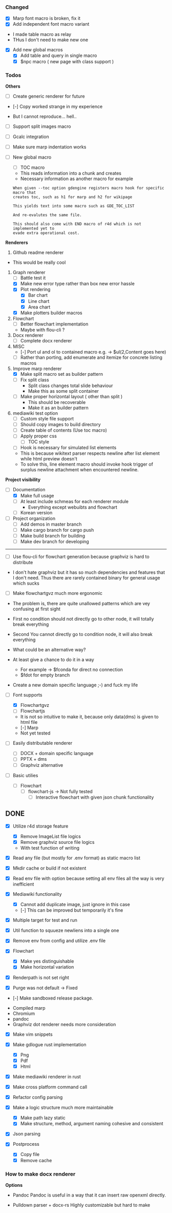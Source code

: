 ### Changed

* [x] Marp font macro is broken, fix it
* [x] Add independent font macro variant
- I made table macro as relay 
- THus I don't need to make new one

* [x] Add new global macros
	* [x] Add table and query in single macro
	* [x] $npc macro ( new page with class support  )

### Todos

**Others**

* [ ] Create generic renderer for future

* [-] Copy worked strange in my experience
- But I cannot reproduce... hell..
* [ ] Support split images macro

* [ ] Gcalc integration
* [ ] Make sure marp indentation works

* [ ] New global macro
	* [ ] TOC macro
	- This reads information into a chunk and creates
	- Necessary information as another macro
	for example
	```
	When given --toc option gdengine registers macro hook for specific macro that
	creates toc, such as h1 for marp and h2 for wikipage
	
	This yields text into some macro such as GDE_TOC_LIST
	
	And re-evalutes the same file.
	
	This should also come with END macro of r4d which is not implemented yet to
	evade extra operational cost.
	```

**Renderers**

1. Github readme renderer
- This would be really cool
1. Graph renderer
	* [ ] Battle test it
	* [x] Make new error type rather than box new error hassle
	* [x] Plot rendering
		* [x] Bar chart
		* [x] Line chart
		* [x] Area chart
	* [x] Make plotters builder macros 
2. Flowchart 
	* [ ] Better flowchart implementation
	- Maybe with flou-cli ?
3. Docx renderer
	* [ ] Complete docx renderer
4. MISC
	* [-] Port ul and ol to contained macro e.g. -> $ul(2,Content goes here) 
	* [ ] Rather than porting, add enumerate and itemize for concrete listing macros
5. Improve marp renderer
	* [x] Make split macro set as builder pattern
	* [ ] Fix split class
		- Split class changes total slide behaviour
		- Make this as some split container
	* [ ] Make proper horizontal layout ( other than split )
		- This should be recoverable
		- Make it as an builder pattern
6. mediawiki test option
    * [ ] Custom style file support
    * [ ] Should copy images to build directory
	* [ ] Create table of contents (Use toc macro)
	* [ ] Apply proper css
	  * [ ] TOC style
	* [ ] Hook is necessary for simulated list elements
	- This is because wikitext parser respects newline after list element while
	html preview doesn't
	- To solve this, line element macro should invoke hook trigger of surplus
	newline attachment when encountered newline.

**Project visibility**

* [ ] Documentation
	* [x] Make full usage
	* [ ] At least include schmeas for each renderer module
		- Everything except webuibts and flowchart
	* [ ] Korean version

* [ ] Project organization
	* [ ] Add demos in master branch
	* [ ] Make cargo branch for cargo push
	* [ ] Make build branch for building
	* [ ] Make dev branch for developing

---

* [ ] Use flou-cli for flowchart generation because graphviz is hard to distribute
- I don't hate graphviz but it has so much dependencies and features that I
don't need. Thus there are rarely contained binary for general usage which
sucks

* [ ] Make flowchartgvz much more ergonomic
- The problem is, there are quite unallowed patterns which are vey confusing at first sight
- First no condition should not directly go to other node, it will totally break everything
- Second You cannot directly go to condition node, it will also break everything

- What could be an alternative way?
- At least give a chance to do it in a way
    - For example -> $fconda for direct no connection
	- $fdot for empty branch
- Create a new domain specific language ;-) and fuck my life

* [ ] Font supports
    * [x] Flowchartgvz 
    * [ ] Flowchartjs 
    - It is not so intuitive to make it, because only data(dms) is given to html file
    * [-] Marp
    - Not yet tested

* [ ] Easily distributable renderer
    * [ ] DOCX + domain specific language
    * [ ] PPTX + dms
	* [ ] Graphviz alternative

* [ ] Basic utilies
    * [ ] Flowchart
      * [ ] flowchart-js -> Not fully tested
        * [ ] Interactive flowchart with given json chunk functionality

## DONE
* [x] Utilize r4d storage feature
	* [x] Remove ImageList file logics
	* [x] Remove graphviz source file logics
	- With test function of writing

* [x] Read any file (but mostly for .env format) as static macro list

* [x] Mkdir cache or build if not existent
* [x] Read env file with option because setting all env files all the way is
very inefficient

* [x] Mediawiki functionality
  * [x] Cannot add duplicate image, just ignore in this case
  * [-] This can be improved but temporarily it's fine 
* [x] Multiple target for test and run
* [x] Util function to squueze newliens into a single one

* [x] Remove env from config and utilize .env file

* [x] Flowchart
    * [x] Make yes distinguishable
    * [x] Make horizontal variation

* [x] Renderpath is not set right
* [x] Purge was not default -> Fixed

* [-] Make sandboxed release package.
- Compiled marp
- Chromium
- pandoc
- Graphviz dot renderer needs more consideration
* [x] Make vim snippets
* [x] Make gdlogue rust implementation
  * [x] Png
  * [x] Pdf
  * [x] Html
* [x] Make mediawiki renderer in rust

* [x] Make cross platform command call
* [x] Refactor config parsing
* [x] Make a logic structure much more maintainable
  * [x] Make path lazy static
  * [x] Make structure, method, argument naming cohesive and consistent

* [x] Json parsing

* [x] Postprocess
    * [x] Copy file
    * [x] Remove cache

### How to make docx renderer

**Options**

- Pandoc
Pandoc is useful in a way that it can insert raw openxml directly.

- Pulldown parser + docx-rs
Highly customizable but hard to make
